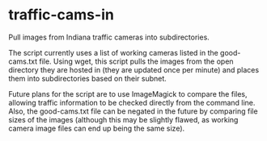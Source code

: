# traffic-cams-in
Pull images from Indiana traffic cameras into subdirectories.

The script currently uses a list of working cameras listed in the good-cams.txt file. Using wget, this script pulls the images from the open directory they are hosted in (they are updated once per minute) and places them into subdirectories based on their subnet.

Future plans for the script are to use ImageMagick to compare the files, allowing traffic information to be checked directly from the command line. Also, the good-cams.txt file can be negated in the future by comparing file sizes of the images (although this may be slightly flawed, as working camera image files can end up being the same size).
